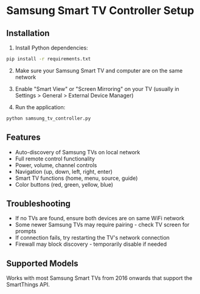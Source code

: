 # Samsung Smart TV Controller Setup

## Installation

1. Install Python dependencies:
```bash
pip install -r requirements.txt
```

2. Make sure your Samsung Smart TV and computer are on the same network

3. Enable "Smart View" or "Screen Mirroring" on your TV (usually in Settings > General > External Device Manager)

4. Run the application:
```bash
python samsung_tv_controller.py
```

## Features

- Auto-discovery of Samsung TVs on local network
- Full remote control functionality
- Power, volume, channel controls
- Navigation (up, down, left, right, enter)
- Smart TV functions (home, menu, source, guide)
- Color buttons (red, green, yellow, blue)

## Troubleshooting

- If no TVs are found, ensure both devices are on same WiFi network
- Some newer Samsung TVs may require pairing - check TV screen for prompts
- If connection fails, try restarting the TV's network connection
- Firewall may block discovery - temporarily disable if needed

## Supported Models

Works with most Samsung Smart TVs from 2016 onwards that support the SmartThings API.
